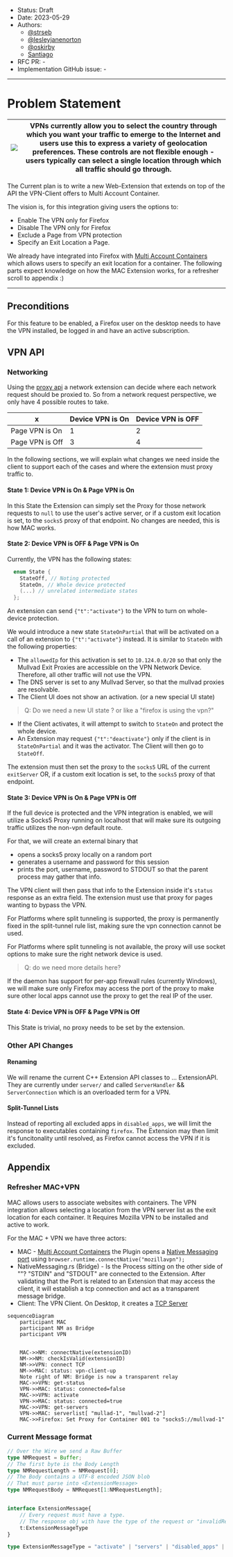 - Status: Draft
- Date: 2023-05-29
- Authors:
    - [@strseb](https://github.com/strseb)
    - [@lesleyjanenorton](https://github.com/lesleyjanenorton)
    - [@oskirby](https://github.com/oskirby)
    - [Santiago]()
- RFC PR: -
- Implementation GitHub issue: -

-----

# Problem Statement


| ![](https://github.com/mozilla-mobile/mozilla-vpn-client/assets/9611612/aa8331cf-f0cb-489b-a7e2-293bce422551) | VPNs currently allow you to select the country through which you want your traffic to emerge to the Internet and users use this to express a variety of geolocation preferences. These controls are not flexible enough - users typically can select a single location through which all traffic should go through. |
|---|---|

The Current plan is to write a new Web-Extension that extends on top of the API the VPN-Client offers to Multi Account Container. 

The vision is, for this integration giving users the options to:
 - Enable The VPN only for Firefox 
 - Disable The VPN only for Firefox 
 - Exclude a Page from VPN protection
 - Specify an Exit Location a Page.

We already have integrated into Firefox with [Multi Account Containers](https://github.com/mozilla/multi-account-containers) which allows users to specify an exit location for a container. 
The following parts expect knowledge on how the MAC Extension works, for a refresher scroll to appendix :) 

----

## Preconditions

For this feature to be enabled, a Firefox user on the desktop needs to have the VPN installed, be logged in and have an active subscription. 


## VPN API 


### Networking
Using the [proxy api](https://developer.mozilla.org/en-US/docs/Mozilla/Add-ons/WebExtensions/API/proxy) a network extension can decide where each network request should be proxied to. So from a network request perspective, we only have 4 possible routes to take. 


| x               | Device VPN is On | Device VPN is OFF |
|-----------------|------------------|-------------------|
| Page VPN is On  | 1                | 2                 |
| Page VPN is Off | 3                | 4                 |

In the following sections, we will explain what changes we need inside the client to support each of the cases and where the extension must proxy traffic to. 


#### State 1: Device VPN is On & Page VPN is On
In this State the Extension can simply set the Proxy for those network requests to `null` to use the user's active server, or if a custom exit location is set, to the `socks5` proxy of that endpoint. No changes are needed, this is how MAC works. 


#### State 2: Device VPN is OFF & Page VPN is On
Currently, the VPN has the following states:
```cpp
  enum State {
    StateOff, // Noting protected
    StateOn, // Whole device protected
    (...) // unrelated intermediate states
  };
```
An extension can send `{"t":"activate"}` to the VPN to turn on whole-device protection. 

We would introduce a new state `StateOnPartial` that will be activated on a call of an extension to `{"t":"activate"}` instead. It is similar to `StateOn` with the following properties: 
- The `allowedIp` for this activation is set to `10.124.0.0/20` so that only the Mullvad Exit Proxies are accessible on the VPN Network Device. Therefore, all other traffic will not use the VPN. 
- The DNS server is set to any Mullvad Server, so that the mullvad proxies are resolvable. 
- The Client UI does not show an activation. (or a new special UI state)
> Q: Do we need a new UI state ? or like a "firefox is using the vpn?" 
- If the Client activates, it will attempt to switch to `StateOn` and protect the whole device.
- An Extension may request `{"t":"deactivate"}` only if the client is in `StateOnPartial` and it was the activator. The Client will then go to `StateOff`.

The extension must then set the proxy to the `socks5` URL of the current `exitServer` OR, if a custom exit location is set, to the `socks5` proxy of that endpoint.

#### State 3: Device VPN is On & Page VPN is Off

If the full device is protected and the VPN integration is enabled, we will utilize a Socks5 Proxy running on localhost that will make sure its outgoing traffic utilizes the non-vpn default route. 

For that, we will create an external binary that 
- opens a socks5 proxy locally on a random port
- generates a username and password for this session
- prints the port, username, password to STDOUT so that the parent process may gather that info. 

The VPN client will then pass that info to the Extension inside it's `status` response as an extra field. The extension must use that proxy for pages wanting to bypass the VPN.

For Platforms where split tunneling is supported, the proxy is permanently fixed in the split-tunnel rule list, making sure the vpn connection cannot be used. 

For Platforms where split tunneling is not available, the proxy will use socket options to make sure the right network device is used.
> Q: do we need more details here? 

If the daemon has support for per-app firewall rules (currently Windows), we will make sure only Firefox may access the port of the proxy to make sure other local apps cannot use the proxy to get the real IP of the user. 



#### State 4: Device VPN is OFF & Page VPN is Off
This State is trivial, no proxy needs to be set by the extension. 

### Other API Changes 

#### Renaming
We will rename the current C++ Extension API classes to ... ExtensionAPI. They are currently under `server/` and called `ServerHandler` && `ServerConnection` which is an overloaded term for a VPN. 

#### Split-Tunnel Lists
Instead of reporting all excluded apps in `disabled_apps`, we will limit the response to executables containing `firefox`. The Extension may then limit it's funcitonality until resolved, as Firefox cannot access the VPN if it is excluded.  



## Appendix 


### Refresher MAC+VPN
MAC allows users to associate websites with containers. The VPN integration allows selecting a location from the VPN server list as the exit location for each container. It Requires Mozilla VPN to be installed and active to work. 


For the MAC + VPN we have three actors: 
- MAC - [Multi Account Containers](https://github.com/mozilla/multi-account-containers) the Plugin opens a [Native Messaging port](https://developer.mozilla.org/en-US/docs/Mozilla/Add-ons/WebExtensions/Native_messaging) using `browser.runtime.connectNative("mozillavpn");`
- NativeMessaging.rs (Bridge) - Is the Process sitting on the other side of ""? "STDIN" and "STDOUT" are connected to the Extension. After validating that the Port is related to an Extension that may access the client, it will establish a tcp connection and act as a transparent message bridge.
- Client: The VPN Client. On Desktop, it creates a [TCP Server](https://github.com/mozilla-mobile/mozilla-vpn-client/blob/9e74f31118ce23b92a0d1d14b8e928f3cd7114ab/src/server/serverhandler.cpp#L25)

```mermaid 
sequenceDiagram
    participant MAC
    participant NM as Bridge
    participant VPN
    

    MAC->>NM: connectNative(extensionID)
    NM->>NM: checkIsValid(extensionID)
    NM->>VPN: connect TCP
    NM->>MAC: status: vpn-client-up
    Note right of NM: Bridge is now a transparent relay
    MAC->>VPN: get-status
    VPN->>MAC: status: connected=false
    MAC->>VPN: activate
    VPN->>MAC: status: connected=true
    MAC->>VPN: get-servers
    VPN->>MAC: serverlist[ "mullad-1", "mullvad-2"]
    MAC->>Firefox: Set Proxy for Container 001 to "socks5://mullvad-1"

```

### Current Message format 
```ts
// Over the Wire we send a Raw Buffer
type NMRequest = Buffer;
// The first byte is the Body Length
type NMRequestLength = NMRequest[0];
// The Body contains a UTF-8 encoded JSON blob
// That must parse into <ExtensionMessage>
type NMRequestBody = NMRequest[1:NMRequestLength];


interface ExtensionMessage{
    // Every request must have a type.
    // The response obj with have the type of the request or "invalidRequest"
    t:ExtensionMessageType 
}

type ExtensionMessageType = "activate" | "servers" | "disabled_apps" | "status" |"invalidRequest"
```




